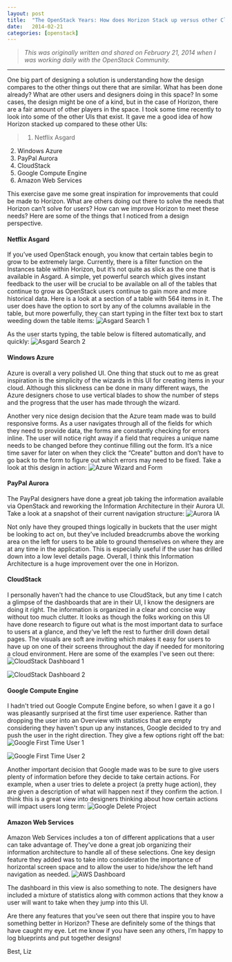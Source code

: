 ```yaml
---
layout: post
title:  "The OpenStack Years: How does Horizon Stack up versus other Cloud Computing UIs?"
date:   2014-02-21
categories: [openstack]
---
```


> <em>This was originally written and shared on February 21, 2014 when I was working daily with the OpenStack Community.</em>

---

One big part of designing a solution is understanding how the design compares to the other things out there that are similar. What has been done already? What are other users and designers doing in this space? In some cases, the design might be one of a kind, but in the case of Horizon, there are a fair amount of other players in the space. I took some time recently to look into some of the other UIs that exist. It gave me a good idea of how Horizon stacked up compared to these other UIs:
> 1. Netflix Asgard
2. Windows Azure
3. PayPal Aurora
4. CloudStack
5. Google Compute Engine
6. Amazon Web Services

This exercise gave me some great inspiration for improvements that could be made to Horizon. What are others doing out there to solve the needs that Horizon can’t solve for users? How can we improve Horizon to meet these needs? Here are some of the things that I noticed from a design perspective.

#### Netflix Asgard
If you’ve used OpenStack enough, you know that certain tables begin to grow to be extremely large. Currently, there is a filter function on the Instances table within Horizon, but it’s not quite as slick as the one that is available in Asgard. A simple, yet powerful search which gives instant feedback to the user will be crucial to be available on all of the tables that continue to grow as OpenStack users continue to gain more and more historical data. Here is a look at a section of a table with 564 items in it. The user does have the option to sort by any of the columns available in the table, but more powerfully, they can start typing in the filter text box to start weeding down the table items:
![Asgard Search 1](/static/img/_posts/asgard-search-1.png)

As the user starts typing, the table below is filtered automatically, and quickly:
![Asgard Search 2](/static/img/_posts/asgard-search-2.png)

#### Windows Azure
Azure is overall a very polished UI. One thing that stuck out to me as great inspiration is the simplicity of the wizards in this UI for creating items in your cloud. Although this slickness can be done in many different ways, the Azure designers chose to use vertical blades to show the number of steps and the progress that the user has made through the wizard.

Another very nice design decision that the Azure team made was to build responsive forms. As a user navigates through all of the fields for which they need to provide data, the forms are constantly checking for errors inline. The user will notice right away if a field that requires a unique name needs to be changed before they continue filling out the form. It’s a nice time saver for later on when they click the “Create” button and don’t have to go back to the form to figure out which errors may need to be fixed. Take a look at this design in action:
![Azure Wizard and Form](/static/img/_posts/azure-wizard-and-form.png)

#### PayPal Aurora
The PayPal designers have done a great job taking the information available via OpenStack and reworking the Information Architecture in their Aurora UI. Take a look at a snapshot of their current navigation structure:
![Aurora IA](/static/img/_posts/aurora-ia.png)

Not only have they grouped things logically in buckets that the user might be looking to act on, but they've included breadcrumbs above the working area on the left for users to be able to ground themselves on where they are at any time in the application. This is especially useful if the user has drilled down into a low level details page. Overall, I think this Information Architecture is a huge improvement over the one in Horizon.

#### CloudStack
I personally haven't had the chance to use CloudStack, but any time I catch a glimpse of the dashboards that are in their UI, I know the designers are doing it right. The information is organized in a clear and concise way without too much clutter. It looks as though the folks working on this UI have done research to figure out what is the most important data to surface to users at a glance, and they've left the rest to further drill down detail pages. The visuals are soft are inviting which makes it easy for users to have up on one of their screens throughout the day if needed for monitoring a cloud environment. Here are some of the examples I've seen out there:
![CloudStack Dashboard 1](/static/img/_posts/cloudstack-dashboard-1.jpg)

![CloudStack Dashboard 2](/static/img/_posts/cloudstack-dashboard-2.png)


#### Google Compute Engine
I hadn't tried out Google Compute Engine before, so when I gave it a go I was pleasantly surprised at the first time user experience. Rather than dropping the user into an Overview with statistics that are empty considering they haven't spun up any instances, Google decided to try and push the user in the right direction. They give a few options right off the bat:
![Google First Time User 1](/static/img/_posts/google-first-time-user-1.png)

![Google First Time User 2](/static/img/_posts/google-first-time-user-2.png)

Another important decision that Google made was to be sure to give users plenty of information before they decide to take certain actions. For example, when a user tries to delete a project (a pretty huge action), they are given a description of what will happen next if they confirm the action. I think this is a great view into designers thinking about how certain actions will impact users long term:
![Google Delete Project](/static/img/_posts/google-delete-project.png)

#### Amazon Web Services
Amazon Web Services includes a ton of different applications that a user can take advantage of. They've done a great job organizing their information architecture to handle all of these selections. One key design feature they added was to take into consideration the importance of horizontal screen space and to allow the user to hide/show the left hand navigation as needed.
![AWS Dashboard](/static/img/_posts/aws-dashboard.png)

The dashboard in this view is also something to note. The designers have included a mixture of statistics along with common actions that they know a user will want to take when they jump into this UI.

Are there any features that you’ve seen out there that inspire you to have something better in Horizon? These are definitely some of the things that have caught my eye. Let me know if you have seen any others, I’m happy to log blueprints and put together designs!

Best,
Liz
